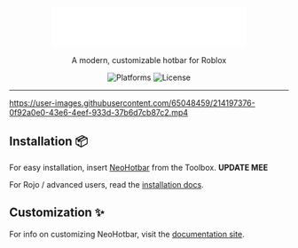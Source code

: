 <p align="center">
  <a href="https://avafe.me/NeoHotbar" target="_blank">
    <picture>
      <source media="(prefers-color-scheme: dark)" srcset="/brand/NeoHotbarLogoLight.svg">
      <source media="(prefers-color-scheme: light)" srcset="/brand/NeoHotbarLogoDark.svg">
      <img alt="NeoHotbar" src="/brand/NeoHotbarLogoLight.svg" width="350" height="70" style="max-width: 100%;">
    </picture>
  </a>
</p>

<p align="center">
    A modern, customizable hotbar for Roblox
</p>

<p align="center">
  <img alt="Platforms" src="https://img.shields.io/badge/compatibility-%F0%9F%92%BB%20%F0%9F%93%B1%20%F0%9F%8E%AE-green"></img>
  <img alt="License" src="https://img.shields.io/github/license/ImAvafe/NeoHotbar"></img>
</p>

---

https://user-images.githubusercontent.com/65048459/214197376-0f92a0e0-43e6-4eef-933d-37b6d7cb87c2.mp4

## Installation 📦

For easy installation, insert [NeoHotbar]() from the Toolbox. **UPDATE MEE**

For Rojo / advanced users, read the [installation docs](https://avafe.me/NeoHotbar/docs/intro#installation).

## Customization ✨

For info on customizing NeoHotbar, visit the [documentation site](https://avafe.me/NeoHotbar/docs/customization).